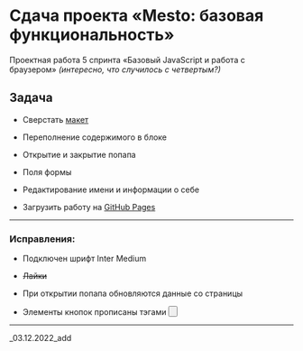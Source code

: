 # Сдача проекта «Mesto: базовая функциональность»

Проектная работа 5 спринта «Базовый JavaScript и работа с браузером»
*(интересно, что случилось с четвертым?)*  

## Задача

* Сверстать [макет](https://www.figma.com/file/2cn9N9jSkmxD84oJik7xL7/JavaScript.-Sprint-4?node-id=0%3A1)

* Переполнение содержимого в блоке

* Открытие и закрытие попапа

* Поля формы

* Редактирование имени и информации о себе

* Загрузить работу на [GitHub Pages](https://i-t.github.io/mesto/)

-----

### Исправления:

* Подключен шрифт Inter Medium

* ~~Лайки~~

* При открытии попапа обновляются данные со страницы

* Элементы кнопок прописаны тэгами <button>

-----

_03.12.2022_add
